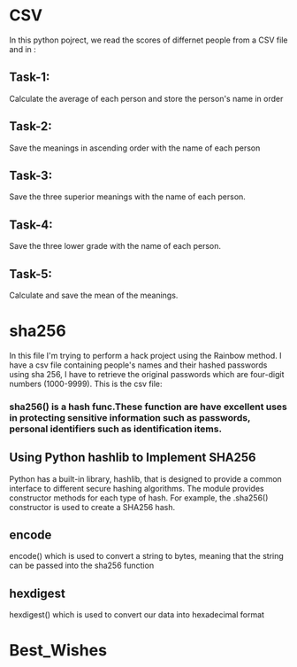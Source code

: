 
# CSV
In this python pojrect, we read the scores of differnet people from a CSV file and in :
## Task-1:
Calculate the average of each person and store the person's name in order
## Task-2:
Save the meanings in ascending order with the name of each person
## Task-3:
Save the three superior meanings with the name of each person.
## Task-4:
Save the three lower grade with the name of each person.
## Task-5:
Calculate and save the mean of the meanings.

# sha256
In this file I'm trying to perform a hack project using the Rainbow method. I have a csv file containing people's names and their hashed passwords using sha 256, I have to retrieve the original passwords which are four-digit numbers (1000-9999). This is the csv file:

### sha256() is a hash func.These function are have excellent uses in protecting sensitive information such as passwords, personal identifiers such as identification items.
## Using Python hashlib to Implement SHA256
Python has a built-in library, hashlib, that is designed to provide a common interface to different secure hashing algorithms. The module provides constructor methods for each type of hash. For example, the .sha256() constructor is used to create a SHA256 hash.
## encode 
encode() which is used to convert a string to bytes, meaning that the string can be passed into the sha256 function
## hexdigest
hexdigest() which is used to convert our data into hexadecimal format

# Best_Wishes
